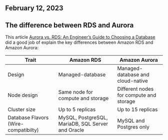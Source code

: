 ## February 12, 2023
## The difference between RDS and Aurora

This article [Aurora vs. RDS: An Engineer’s Guide to Choosing a Database](https://github.com/ayewo/code-diary/new/main) did a good job of explain the key differences between Amazon RDS and Amazon Aurora:

| Trait | Amazon RDS | Amazon Aurora | 
|-------|-------------|--------------|
| Design | Managed-database | Managed-database and cloud-native |
| Node design | Same node for compute and storage | Different nodes for compute and storage |
| Cluster size | Up to 5 replicas | Up to 15 replicas |
| Database Flavors (Wire-compatibilty) | MySQL, PostgreSQL, MariaDB, SQL Server and Oracle | MySQL and Postgres only | 
